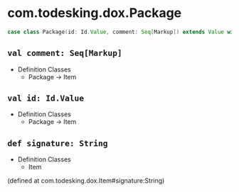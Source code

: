 # com.todesking.dox.Package


```scala
case class Package(id: Id.Value, comment: Seq[Markup]) extends Value with Product with Serializable
```


 `val comment: Seq[Markup]`
----------------------------

* Definition Classes
  * Package → Item



 `val id: Id.Value`
--------------------

* Definition Classes
  * Package → Item



 `def signature: String`
-------------------------

* Definition Classes
  * Item

(defined at com.todesking.dox.Item#signature:String)

